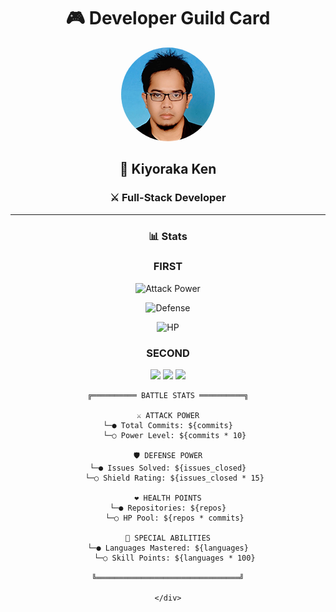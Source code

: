 <div align="center">
  
  <!-- Replace with your banner image -->
   <!-- ![Banner](./assets/banner.png) -->

  # 🎮 Developer Guild Card
  
  <!-- Replace with your profile image -->
  <img src="./assets/profile.png" width="150" height="150" style="border-radius: 50%"/>
  
  ## 🏰 Kiyoraka Ken
  ### ⚔️ Full-Stack Developer
  
  <!--  [![GitHub followers](https://img.shields.io/github/followers/yourusername?style=for-the-badge&logo=github)](https://github.com/Kiyoraka) -->
  <!--  [![LinkedIn](https://img.shields.io/badge/LinkedIn-0077B5?style=for-the-badge&logo=linkedin&logoColor=white)](https://linkedin.com/in/Kiyoraka) -->
  
  ---
  ### 📊 Stats

### FIRST

<div align="center">

<!-- Attack Power -->
![Attack Power](https://img.shields.io/github/commit-activity/t/Kiyoraka/repo?label=⚔️%20Attack%20Power&style=for-the-badge)

<!-- Defense Power -->
![Defense](https://img.shields.io/github/issues-closed/Kiyoraka/repo?label=🛡️%20Defense%20Power&style=for-the-badge)

<!-- HP -->
![HP](https://img.shields.io/github/repositories/Kiyoraka?label=❤️%20Health%20Points&style=for-the-badge)

</div>

### SECOND

<div align="center">

<!-- Attack Power (Contributions) -->
<img src="https://github-readme-stats.vercel.app/api?username=Kiyoraka&show_icons=true&theme=radical&include_all_commits=true&hide=stars,prs,issues&custom_title=⚔️ Attack Power" />

<!-- Defense Power (Problem Solving) -->
<img src="https://github-readme-stats.vercel.app/api/top-langs/?Kiyoraka=yourusername&layout=compact&theme=radical&custom_title=🛡️ Defense Stats" />

<!-- HP Bar (Streak) -->
<img src="https://github-readme-streak-stats.herokuapp.com/?user=Kiyoraka&theme=radical&custom_title=❤️ HP Status" />

</div>



<div align="center">

```ascii
╔══════════ BATTLE STATS ══════════╗

⚔️ ATTACK POWER
└─● Total Commits: ${commits}
   └─○ Power Level: ${commits * 10}

🛡️ DEFENSE POWER
└─● Issues Solved: ${issues_closed}
   └─○ Shield Rating: ${issues_closed * 15}

❤️ HEALTH POINTS
└─● Repositories: ${repos}
   └─○ HP Pool: ${repos * commits}

🌟 SPECIAL ABILITIES
└─● Languages Mastered: ${languages}
   └─○ Skill Points: ${languages * 100}

╚════════════════════════════════╝

</div>
```


  <!-- 
  
  
  ---
  ### 🎯 Skills

  | Skill | Level |
  |-------|-------|
  | React | ⚔️⚔️⚔️⚔️⚔️ |
  | AWS   | ⚔️⚔️⚔️⚔️  |
  | Node  | ⚔️⚔️⚔️   |

  ---
  ### 🏆 Achievements
  
  
  <div align="center">

![GitHub Stats](https://github-readme-stats.vercel.app/api?username=Kiyoraka&show_icons=true&theme=radical)

![Top Languages](https://github-readme-stats.vercel.app/api/top-langs/?username=Kiyoraka&layout=compact&theme=radical)

![GitHub Streak](https://github-readme-streak-stats.herokuapp.com/?user=Kiyoraka&theme=radical)

</div>


 -->
